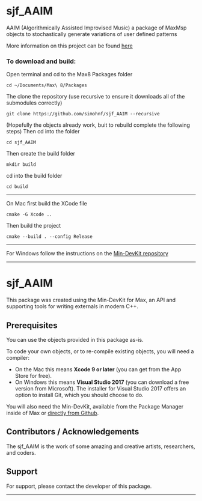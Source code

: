 # sjf_AAIM

AAIM (Algorithmically Assisted Improvised Music) a package of MaxMsp objects to stochastically generate variations of user defined patterns 

More information on this project can be found [here](https://simohnf.github.io./AAIM/)

### To download and build:
Open terminal and cd to the Max8 Packages folder
```
cd ~/Documents/Max\ 8/Packages
```
The clone the repository (use recursive to ensure it downloads all of the  submodules correctly)
```
git clone https://github.com/simohnf/sjf_AAIM --recursive
```
(Hopefully the objects already work, buit to rebuild complete the following steps) Then cd into the folder
```
cd sjf_AAIM
```
Then create the build folder
```
mkdir build
```
cd into the build folder
``` 
cd build
```
---------------------------------
On Mac first build the XCode file
```
cmake -G Xcode ..
```
Then build the project
```
cmake --build . --config Release 
```
---------------------------------

For Windows follow the instructions on the [Min-DevKit repository](https://github.com/Cycling74/min-devkit)

----------------------------------
# sjf_AAIM
This package was created using the Min-DevKit for Max, an API and supporting tools for writing externals in modern C++.

## Prerequisites

You can use the objects provided in this package as-is.

To code your own objects, or to re-compile existing objects, you will need a compiler:

* On the Mac this means **Xcode 9 or later** (you can get from the App Store for free). 
* On Windows this means **Visual Studio 2017** (you can download a free version from Microsoft). The installer for Visual Studio 2017 offers an option to install Git, which you should choose to do.

You will also need the Min-DevKit, available from the Package Manager inside of Max or [directly from Github](https://github.com/Cycling74/min-devkit).

## Contributors / Acknowledgements

The sjf_AAIM is the work of some amazing and creative artists, researchers, and coders.



## Support

For support, please contact the developer of this package.

---------------------------------
